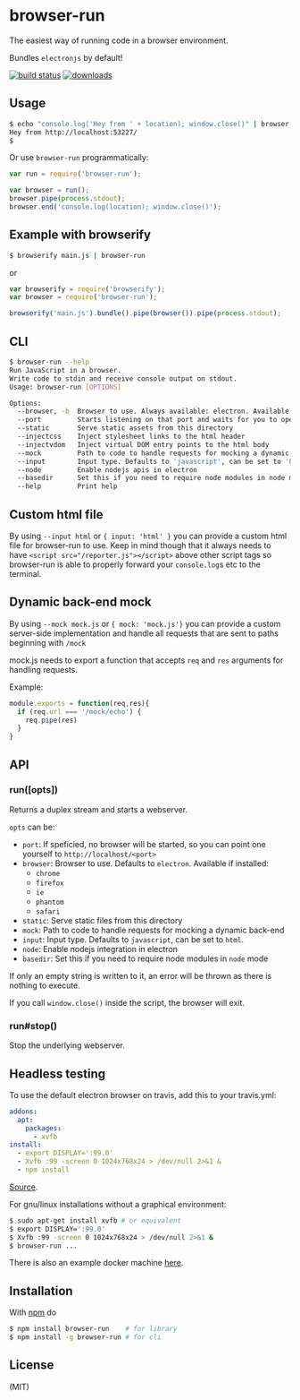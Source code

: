 # browser-run

The easiest way of running code in a browser environment.

Bundles `electronjs` by default!

[![build status](https://secure.travis-ci.org/juliangruber/browser-run.svg)](http://travis-ci.org/juliangruber/browser-run)
[![downloads](https://img.shields.io/npm/dm/browser-run.svg)](https://www.npmjs.org/package/browser-run)

## Usage

```bash
$ echo "console.log('Hey from ' + location); window.close()" | browser-run
Hey from http://localhost:53227/
$
```

Or use `browser-run` programmatically:

```js
var run = require('browser-run');

var browser = run();
browser.pipe(process.stdout);
browser.end('console.log(location); window.close()');
```

## Example with browserify

```bash
$ browserify main.js | browser-run
```

or

```js
var browserify = require('browserify');
var browser = require('browser-run');

browserify('main.js').bundle().pipe(browser()).pipe(process.stdout);
```

## CLI

```bash
$ browser-run --help
Run JavaScript in a browser.
Write code to stdin and receive console output on stdout.
Usage: browser-run [OPTIONS]

Options:
  --browser, -b  Browser to use. Always available: electron. Available if installed: chrome, firefox, ie, phantom, safari  [default: "electron"]
  --port         Starts listening on that port and waits for you to open a browser                                       
  --static       Serve static assets from this directory
  --injectcss    Inject stylesheet links to the html header
  --injectvdom   Inject virtual DOM entry points to the html body                                                                 
  --mock         Path to code to handle requests for mocking a dynamic back-end                                          
  --input        Input type. Defaults to 'javascript', can be set to 'html'.                                             
  --node         Enable nodejs apis in electron                                                                          
  --basedir      Set this if you need to require node modules in node mode                                               
  --help         Print help 
```

## Custom html file

By using `--input html` or `{ input: 'html' }` you can provide a custom html file for browser-run to use. Keep in mind though that it always needs to have `<script src="/reporter.js"></script>` above other script tags so browser-run is able to properly forward your `console.log`s etc to the terminal.

## Dynamic back-end mock

By using `--mock mock.js` or `{ mock: 'mock.js'}` you can provide a custom server-side implementation and handle all requests that are sent to paths beginning with `/mock`

mock.js needs to export a function that accepts `req` and `res` arguments for handling requests.

Example:

```js
module.exports = function(req,res){
  if (req.url === '/mock/echo') {
    req.pipe(res)
  }
}
```

## API

### run([opts])

Returns a duplex stream and starts a webserver.

`opts` can be:

* `port`: If speficied, no browser will be started, so you can point one yourself to `http://localhost/<port>`
* `browser`: Browser to use. Defaults to `electron`. Available if installed:
  * `chrome`
  * `firefox`
  * `ie`
  * `phantom`
  * `safari`
* `static`: Serve static files from this directory
* `mock`: Path to code to handle requests for mocking a dynamic back-end
* `input`: Input type. Defaults to `javascript`, can be set to `html`.
* `node`: Enable nodejs integration in electron
* `basedir`: Set this if you need to require node modules in `node` mode

If only an empty string is written to it, an error will be thrown as there is nothing to execute.

If you call `window.close()` inside the script, the browser will exit.

### run#stop()

Stop the underlying webserver.

## Headless testing

To use the default electron browser on travis, add this to your travis.yml:

```yml
addons:
  apt:
    packages:
      - xvfb
install:
  - export DISPLAY=':99.0'
  - Xvfb :99 -screen 0 1024x768x24 > /dev/null 2>&1 &
  - npm install
```

[Source](https://github.com/rhysd/Shiba/blob/055a11a0a2b4f727577fe61371a88d8db9277de5/.travis.yml).

For gnu/linux installations without a graphical environment:

```bash
$ sudo apt-get install xvfb # or equivalent
$ export DISPLAY=':99.0'
$ Xvfb :99 -screen 0 1024x768x24 > /dev/null 2>&1 &
$ browser-run ...
```

There is also an example docker machine [here](https://github.com/fraserxu/docker-tape-run).

## Installation

With [npm](http://npmjs.org) do

```bash
$ npm install browser-run    # for library
$ npm install -g browser-run # for cli
```

## License

(MIT)
